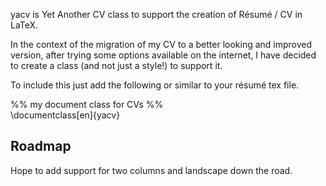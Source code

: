 yacv is Yet Another CV class to support the creation of Résumé / CV in LaTeX.

In the context of the migration of my CV to a better looking and improved version, 
after trying some options available on the internet, I have decided to create a class (and not just a style!) 
to support it.

To include this just add the following or similar to your résumé tex file.

%% my document class for CVs %%<BR>
\documentclass[en]{yacv}


Roadmap
---------
Hope to add support for two columns and landscape down the road.
